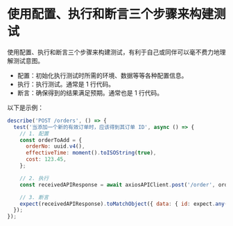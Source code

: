 # 使用配置、执行和断言三个步骤来构建测试

使用配置、执行和断言三个步骤来构建测试，有利于自己或同伴可以毫不费力地理解测试意图。

- 配置：初始化执行测试时所需的环境、数据等等各种配置信息。
- 执行：执行测试。通常是 1 行代码。
- 断言：确保得到的结果满足预期。通常也是 1 行代码。

以下是示例：

```javascript
describe('POST /orders', () => {
  test('当添加一个新的有效订单时，应该得到其订单 ID', async () => {
    // 1. 配置
    const orderToAdd = {
      orderNo: uuid.v4(),
      effectiveTime: moment().toISOString(true),
      cost: 123.45,
    };

    // 2. 执行
    const receivedAPIResponse = await axiosAPIClient.post('/order', orderToAdd);

    // 3. 断言
    expect(receivedAPIResponse).toMatchObject({ data: { id: expect.any(Number) } });
  });
});
```
